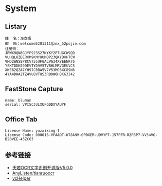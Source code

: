 # System

## Listary

```
姓  名：准女婿
邮  箱：welcome5201311@znx_52pojie.com
注册码：
JRWX9QN8GJYF9J3S27KYKY2F7UGCW9QD
VUHQL8ZBERXM9KMY8UM8P23QKYDXHTCW
VHD2WNSSP8CV755UFGALVG34XYEENR76
YSKTDDH29DEVTYD9V5TV8HLMRVGEUVC5
XKE62QZA7YH97CBBA5V7V53MC6XC89N6
4YA4DWA2TZ4VU8VT8S3R89W6HBKG3J42
```

## FastStone Capture

```
name: bluman
serial: VPISCJULXUFGDDXYAUYF
```

## Office Tab

```
License Name: yuzaixing-1
License Code: 000015-VFAADT-W78ANV-0P0XEM-U9VYPT-J57PFR-R2P8P7-VV54VG-B20VEE-43ZC63
```

## 参考链接

- [天若OCR文字识别开源版V5.0.0](https://www.52pojie.cn/thread-876331-1-1.html)
- [AnyListen/tianruoocr](https://github.com/AnyListen/tianruoocr)
- [vcHelper](https://www.cnblogs.com/hanford/p/6104162.html)

